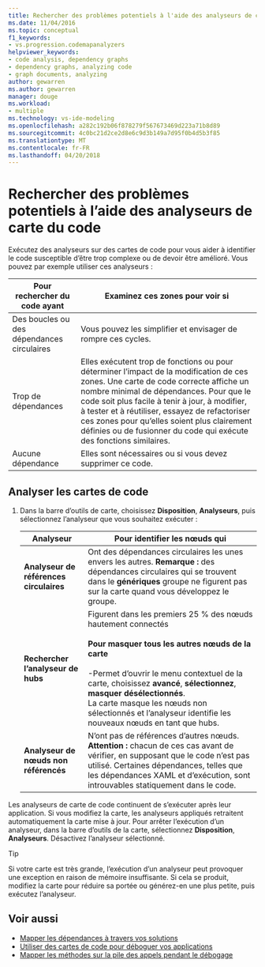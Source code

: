 ```yaml
---
title: Rechercher des problèmes potentiels à l'aide des analyseurs de carte du code
ms.date: 11/04/2016
ms.topic: conceptual
f1_keywords:
- vs.progression.codemapanalyzers
helpviewer_keywords:
- code analysis, dependency graphs
- dependency graphs, analyzing code
- graph documents, analyzing
author: gewarren
ms.author: gewarren
manager: douge
ms.workload:
- multiple
ms.technology: vs-ide-modeling
ms.openlocfilehash: a282c192b06f878279f567673469d223a71b8d89
ms.sourcegitcommit: 4c0bc21d2ce2d8e6c9d3b149a7d95f0b4d5b3f85
ms.translationtype: MT
ms.contentlocale: fr-FR
ms.lasthandoff: 04/20/2018
---
```

# <a name="find-potential-problems-using-code-map-analyzers"></a>Rechercher des problèmes potentiels à l’aide des analyseurs de carte du code
Exécutez des analyseurs sur des cartes de code pour vous aider à identifier le code susceptible d’être trop complexe ou de devoir être amélioré. Vous pouvez par exemple utiliser ces analyseurs :

|**Pour rechercher du code ayant**|**Examinez ces zones pour voir si**|
|-------------------------------|--------------------------------------------|
|Des boucles ou des dépendances circulaires|Vous pouvez les simplifier et envisager de rompre ces cycles.|
|Trop de dépendances|Elles exécutent trop de fonctions ou pour déterminer l’impact de la modification de ces zones. Une carte de code correcte affiche un nombre minimal de dépendances. Pour que le code soit plus facile à tenir à jour, à modifier, à tester et à réutiliser, essayez de refactoriser ces zones pour qu’elles soient plus clairement définies ou de fusionner du code qui exécute des fonctions similaires.|
|Aucune dépendance|Elles sont nécessaires ou si vous devez supprimer ce code.|

## <a name="analyze-code-maps"></a>Analyser les cartes de code

1.  Dans la barre d’outils de carte, choisissez **Disposition**, **Analyseurs**, puis sélectionnez l’analyseur que vous souhaitez exécuter :

    |**Analyseur**|**Pour identifier les nœuds qui**|
    |------------------|--------------------------------|
    |**Analyseur de références circulaires**|Ont des dépendances circulaires les unes envers les autres. **Remarque :** des dépendances circulaires qui se trouvent dans le **génériques** groupe ne figurent pas sur la carte quand vous développez le groupe.|
    |**Rechercher l’analyseur de hubs**|Figurent dans les premiers 25 % des nœuds hautement connectés<br /><br /> **Pour masquer tous les autres nœuds de la carte**<br /><br /> -Permet d’ouvrir le menu contextuel de la carte, choisissez **avancé**, **sélectionnez**, **masquer désélectionnés**.<br />     La carte masque les nœuds non sélectionnés et l’analyseur identifie les nouveaux nœuds en tant que hubs.|
    |**Analyseur de nœuds non référencés**|N’ont pas de références d’autres nœuds. **Attention :** chacun de ces cas avant de vérifier, en supposant que le code n’est pas utilisé. Certaines dépendances, telles que les dépendances XAML et d’exécution, sont introuvables statiquement dans le code.|

 Les analyseurs de carte de code continuent de s’exécuter après leur application. Si vous modifiez la carte, les analyseurs appliqués retraitent automatiquement la carte mise à jour. Pour arrêter l’exécution d’un analyseur, dans la barre d’outils de la carte, sélectionnez **Disposition**, **Analyseurs**. Désactivez l’analyseur sélectionné.

> [!TIP]
> Si votre carte est très grande, l’exécution d’un analyseur peut provoquer une exception en raison de mémoire insuffisante. Si cela se produit, modifiez la carte pour réduire sa portée ou générez-en une plus petite, puis exécutez l’analyseur.

## <a name="see-also"></a>Voir aussi

- [Mapper les dépendances à travers vos solutions](../modeling/map-dependencies-across-your-solutions.md)
- [Utiliser des cartes de code pour déboguer vos applications](../modeling/use-code-maps-to-debug-your-applications.md)
- [Mapper les méthodes sur la pile des appels pendant le débogage](../debugger/map-methods-on-the-call-stack-while-debugging-in-visual-studio.md)
